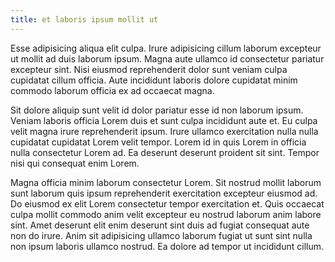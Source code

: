 ```yaml
---
title: et laboris ipsum mollit ut
---
```


Esse adipisicing aliqua elit culpa. Irure adipisicing cillum laborum excepteur ut mollit ad duis laborum ipsum. Magna aute ullamco id consectetur pariatur excepteur sint. Nisi eiusmod reprehenderit dolor sunt veniam culpa cupidatat cillum officia. Aute incididunt laboris dolore cupidatat minim commodo laborum officia ex ad occaecat magna.

Sit dolore aliquip sunt velit id dolor pariatur esse id non laborum ipsum. Veniam laboris officia Lorem duis et sunt culpa incididunt aute et. Eu culpa velit magna irure reprehenderit ipsum. Irure ullamco exercitation nulla nulla cupidatat cupidatat Lorem velit tempor. Lorem id in quis Lorem in officia nulla consectetur Lorem ad. Ea deserunt deserunt proident sit sint. Tempor nisi qui consequat enim Lorem.

Magna officia minim laborum consectetur Lorem. Sit nostrud mollit laborum sunt laborum quis ipsum reprehenderit exercitation excepteur eiusmod ad. Do eiusmod ex elit Lorem consectetur tempor exercitation et. Quis occaecat culpa mollit commodo anim velit excepteur eu nostrud laborum anim labore sint. Amet deserunt elit enim deserunt sint duis ad fugiat consequat aute non do irure. Anim sit adipisicing ullamco laborum fugiat ut sunt sint nulla non ipsum laboris ullamco nostrud. Ea dolore ad tempor ut incididunt cillum.